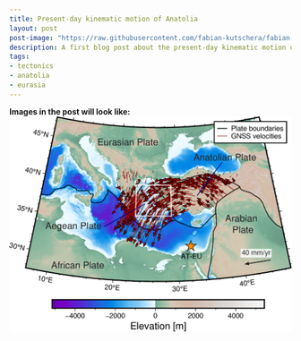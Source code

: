 ```yaml
---
title: Present-day kinematic motion of Anatolia
layout: post
post-image: "https://raw.githubusercontent.com/fabian-kutschera/fabian-kutschera.github.io/master/assets/images/Anatolia_GNSSmotion.png"
description: A first blog post about the present-day kinematic motion of Anatolia with respect to the AT-EU Euler pole.
tags:
- tectonics
- anatolia
- eurasia
---
```



**Images in the post will look like:**<br>
![Kinematic motion](../assets/images/Anatolia_GNSSmotion.png)

